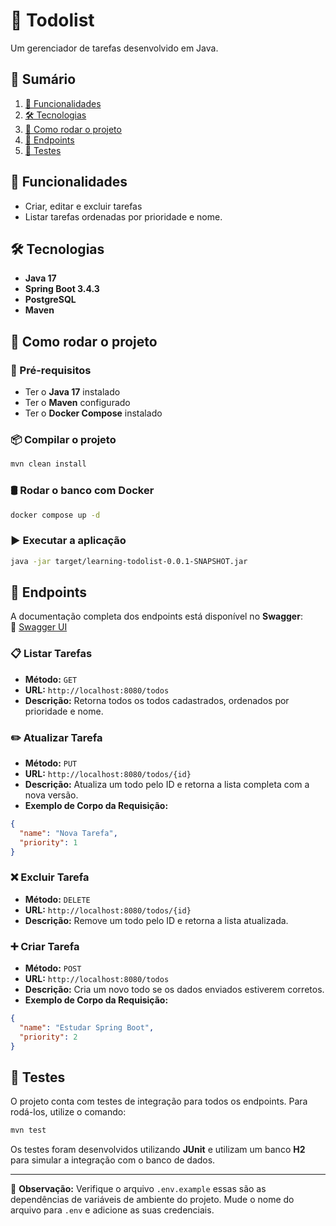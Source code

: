 # 📌 Todolist  
Um gerenciador de tarefas desenvolvido em Java.

## 📖 Sumário  
1. [📜 Funcionalidades](#-funcionalidades)  
2. [🛠 Tecnologias](#-tecnologias)  
3. [🚀 Como rodar o projeto](#-como-rodar-o-projeto)  
4. [🔗 Endpoints](#-endpoints)  
5. [🧪 Testes](#-testes)  

## 📜 Funcionalidades  
- Criar, editar e excluir tarefas
- Listar tarefas ordenadas por prioridade e nome.

## 🛠 Tecnologias  
- **Java 17**  
- **Spring Boot 3.4.3**  
- **PostgreSQL**  
- **Maven**  

## 🚀 Como rodar o projeto  
### 📌 Pré-requisitos  
- Ter o **Java 17** instalado  
- Ter o **Maven** configurado  
- Ter o **Docker Compose** instalado  

### 📦 Compilar o projeto  
```sh
mvn clean install  
```

### 🛢️ Rodar o banco com Docker  
```sh
docker compose up -d  
```

### ▶️ Executar a aplicação  
```sh
java -jar target/learning-todolist-0.0.1-SNAPSHOT.jar
```

## 🔗 Endpoints  
A documentação completa dos endpoints está disponível no **Swagger**:  
🔗 [Swagger UI](http://localhost:8080/swagger/index.html)  

### 📋 Listar Tarefas  
- **Método:** `GET`  
- **URL:** `http://localhost:8080/todos`  
- **Descrição:** Retorna todos os todos cadastrados, ordenados por prioridade e nome.  

### ✏️ Atualizar Tarefa  
- **Método:** `PUT`  
- **URL:** `http://localhost:8080/todos/{id}`  
- **Descrição:** Atualiza um todo pelo ID e retorna a lista completa com a nova versão.  
- **Exemplo de Corpo da Requisição:**  
```json
{
  "name": "Nova Tarefa",
  "priority": 1
}  
```

### ❌ Excluir Tarefa  
- **Método:** `DELETE`  
- **URL:** `http://localhost:8080/todos/{id}`  
- **Descrição:** Remove um todo pelo ID e retorna a lista atualizada.  

### ➕ Criar Tarefa  
- **Método:** `POST`  
- **URL:** `http://localhost:8080/todos`  
- **Descrição:** Cria um novo todo se os dados enviados estiverem corretos.  
- **Exemplo de Corpo da Requisição:**  
```json
{
  "name": "Estudar Spring Boot",
  "priority": 2
}  
```

## 🧪 Testes  
O projeto conta com testes de integração para todos os endpoints. Para rodá-los, utilize o comando:  
```sh
mvn test  
```
Os testes foram desenvolvidos utilizando **JUnit** e utilizam um banco **H2** para simular a integração com o banco de dados.

---  
📌 **Observação:** Verifique o arquivo `.env.example` essas são as dependências de variáveis de ambiente do projeto. Mude o nome do arquivo para `.env` e adicione as suas credenciais.

